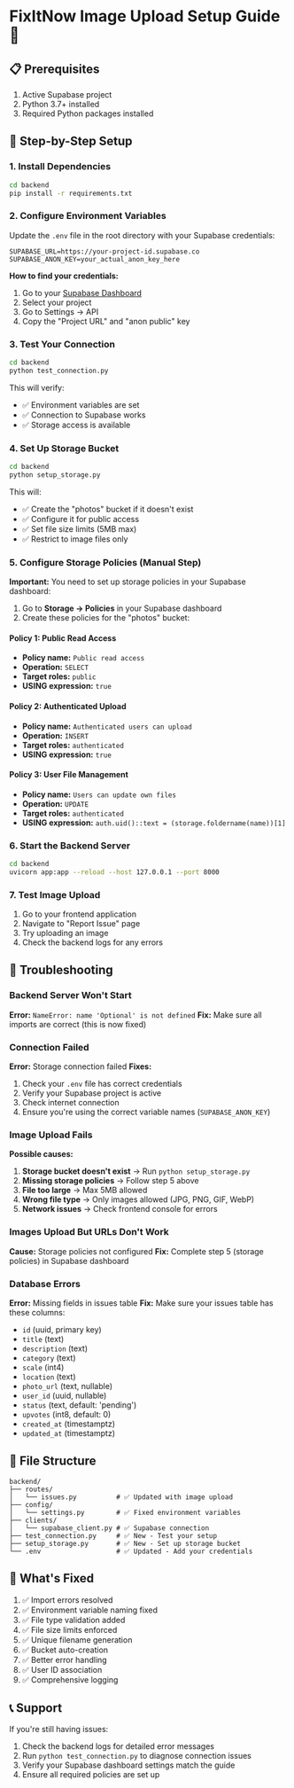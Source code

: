 # FixItNow Image Upload Setup Guide 🚀

## 📋 Prerequisites
1. Active Supabase project
2. Python 3.7+ installed
3. Required Python packages installed

## 🔧 Step-by-Step Setup

### 1. Install Dependencies
```bash
cd backend
pip install -r requirements.txt
```

### 2. Configure Environment Variables
Update the `.env` file in the root directory with your Supabase credentials:

```env
SUPABASE_URL=https://your-project-id.supabase.co
SUPABASE_ANON_KEY=your_actual_anon_key_here
```

**How to find your credentials:**
1. Go to your [Supabase Dashboard](https://app.supabase.com)
2. Select your project
3. Go to Settings → API
4. Copy the "Project URL" and "anon public" key

### 3. Test Your Connection
```bash
cd backend
python test_connection.py
```

This will verify:
- ✅ Environment variables are set
- ✅ Connection to Supabase works
- ✅ Storage access is available

### 4. Set Up Storage Bucket
```bash
cd backend
python setup_storage.py
```

This will:
- ✅ Create the "photos" bucket if it doesn't exist
- ✅ Configure it for public access
- ✅ Set file size limits (5MB max)
- ✅ Restrict to image files only

### 5. Configure Storage Policies (Manual Step)

**Important:** You need to set up storage policies in your Supabase dashboard:

1. Go to **Storage → Policies** in your Supabase dashboard
2. Create these policies for the "photos" bucket:

#### Policy 1: Public Read Access
- **Policy name:** `Public read access`
- **Operation:** `SELECT`
- **Target roles:** `public`
- **USING expression:** `true`

#### Policy 2: Authenticated Upload
- **Policy name:** `Authenticated users can upload`
- **Operation:** `INSERT`
- **Target roles:** `authenticated`
- **USING expression:** `true`

#### Policy 3: User File Management
- **Policy name:** `Users can update own files`
- **Operation:** `UPDATE`
- **Target roles:** `authenticated`
- **USING expression:** `auth.uid()::text = (storage.foldername(name))[1]`

### 6. Start the Backend Server
```bash
cd backend
uvicorn app:app --reload --host 127.0.0.1 --port 8000
```

### 7. Test Image Upload
1. Go to your frontend application
2. Navigate to "Report Issue" page
3. Try uploading an image
4. Check the backend logs for any errors

## 🐛 Troubleshooting

### Backend Server Won't Start
**Error:** `NameError: name 'Optional' is not defined`
**Fix:** Make sure all imports are correct (this is now fixed)

### Connection Failed
**Error:** Storage connection failed
**Fixes:**
1. Check your `.env` file has correct credentials
2. Verify your Supabase project is active
3. Check internet connection
4. Ensure you're using the correct variable names (`SUPABASE_ANON_KEY`)

### Image Upload Fails
**Possible causes:**
1. **Storage bucket doesn't exist** → Run `python setup_storage.py`
2. **Missing storage policies** → Follow step 5 above
3. **File too large** → Max 5MB allowed
4. **Wrong file type** → Only images allowed (JPG, PNG, GIF, WebP)
5. **Network issues** → Check frontend console for errors

### Images Upload But URLs Don't Work
**Cause:** Storage policies not configured
**Fix:** Complete step 5 (storage policies) in Supabase dashboard

### Database Errors
**Error:** Missing fields in issues table
**Fix:** Make sure your issues table has these columns:
- `id` (uuid, primary key)
- `title` (text)
- `description` (text)
- `category` (text)
- `scale` (int4)
- `location` (text)
- `photo_url` (text, nullable)
- `user_id` (uuid, nullable)
- `status` (text, default: 'pending')
- `upvotes` (int8, default: 0)
- `created_at` (timestamptz)
- `updated_at` (timestamptz)

## 📁 File Structure
```
backend/
├── routes/
│   └── issues.py          # ✅ Updated with image upload
├── config/
│   └── settings.py        # ✅ Fixed environment variables
├── clients/
│   └── supabase_client.py # ✅ Supabase connection
├── test_connection.py     # ✅ New - Test your setup
├── setup_storage.py       # ✅ New - Set up storage bucket
└── .env                   # ✅ Updated - Add your credentials
```

## 🎯 What's Fixed
1. ✅ Import errors resolved
2. ✅ Environment variable naming fixed
3. ✅ File type validation added
4. ✅ File size limits enforced
5. ✅ Unique filename generation
6. ✅ Bucket auto-creation
7. ✅ Better error handling
8. ✅ User ID association
9. ✅ Comprehensive logging

## 📞 Support
If you're still having issues:
1. Check the backend logs for detailed error messages
2. Run `python test_connection.py` to diagnose connection issues
3. Verify your Supabase dashboard settings match the guide
4. Ensure all required policies are set up